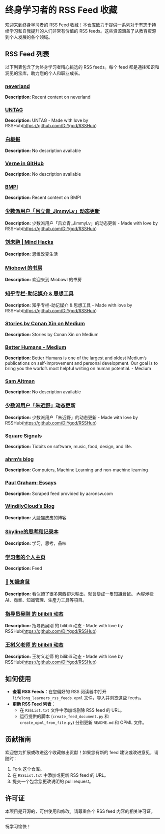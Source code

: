# 终身学习者的 RSS Feed 收藏

欢迎来到终身学习者的 RSS Feed 收藏！本仓库致力于提供一系列对于有志于持续学习和自我提升的人们非常有价值的 RSS feeds。这些资源涵盖了从教育资源到个人发展的各个领域。

## RSS Feed 列表

以下列表包含了为终身学习者精心挑选的 RSS feeds。每个 feed 都是通往知识和洞见的宝库，助力您的个人和职业成长。

<!-- RSS_FEEDS_START -->
### [neverland](https://type.cyhsu.xyz/)
**Description:** Recent content on neverland

### [UNTAG](https://utgd.net)
**Description:** UNTAG - Made with love by RSSHub(https://github.com/DIYgod/RSSHub)

### [白板报](https://wangpei.me)
**Description:** No description available

### [Verne in GitHub](https://blog.einverne.info/)
**Description:** No description available

### [BMPI](https://www.bmpi.dev/)
**Description:** Recent content on BMPI

### [少数派用户「吕立青_JimmyLv」动态更新](https://sspai.com/u/jimmylv/updates)
**Description:** 少数派用户「吕立青_JimmyLv」的动态更新 - Made with love by RSSHub(https://github.com/DIYgod/RSSHub)

### [刘未鹏 | Mind Hacks](https://mindhacks.cn)
**Description:** 思维改变生活

### [Miobowl 的书房](https://miobowl.com/)
**Description:** 欢迎来到 Miobowl 的书房

### [知乎专栏-助记媒介 & 思想工具](https://www.zhihu.com/column/c_1525784109008203776)
**Description:** 知乎专栏-助记媒介 & 思想工具 - Made with love by RSSHub(https://github.com/DIYgod/RSSHub)

### [Stories by Conan Xin on Medium](https://medium.com/@conanxin?source=rss-345a0612ffdc------2)
**Description:** Stories by Conan Xin on Medium

### [Better Humans - Medium](https://betterhumans.pub?source=rss----7038e003d060---4)
**Description:** Better Humans is one of the largest and oldest Medium’s publications on self-improvement and personal development. Our goal is to bring you the world’s most helpful writing on human potential. - Medium

### [Sam Altman](https://blog.samaltman.com)
**Description:** No description available

### [少数派用户「朱近野」动态更新](https://sspai.com/u/zhujinye/updates)
**Description:** 少数派用户「朱近野」的动态更新 - Made with love by RSSHub(https://github.com/DIYgod/RSSHub)

### [Square Signals](https://blog.andymatuschak.org/)
**Description:** Tidbits on software, music, food, design, and life.

### [ahrm’s blog](https://ahrm.github.io/)
**Description:** Computers, Machine Learning and non-machine learning

### [Paul Graham: Essays](http://www.paulgraham.com/)
**Description:** Scraped feed provided by aaronsw.com

### [WindilyCloud’s Blog](https://windilycloud.cn/)
**Description:** 大脸猫皮皮的博客

### [Skyline的思考和记录本](https://skyline123.substack.com)
**Description:** 学习，思考，品味

### [学习者的个人主页](https://pimgeek.com/)
**Description:** Feed

### [🐹 知識倉鼠](https://circleghost.substack.com)
**Description:** 看似讀了很多東西卻未輸出，就會變成一隻知識倉鼠。
內容涉獵 AI、商業、知識管理、生產力工具等項目。

### [指导员吴刚 的 bilibili 动态](https://space.bilibili.com/52269564/dynamic)
**Description:** 指导员吴刚 的 bilibili 动态 - Made with love by RSSHub(https://github.com/DIYgod/RSSHub)

### [王树义老师 的 bilibili 动态](https://space.bilibili.com/314022607/dynamic)
**Description:** 王树义老师 的 bilibili 动态 - Made with love by RSSHub(https://github.com/DIYgod/RSSHub)

<!-- RSS_FEEDS_END -->

## 如何使用

- **查看 RSS Feeds**：在您偏好的 RSS 阅读器中打开 `lifelong_learners_rss_feeds.opml` 文件，导入并浏览这些 feeds。
- **更新 RSS Feed 列表**：
    - 在 `RSSList.txt` 文件中添加或删除 RSS feed 的 URL。
    - 运行提供的脚本 (`create_feed_document.py` 和 `create_opml_from_file.py`) 分别更新 `README.md` 和 OPML 文件。

## 贡献指南

欢迎您为扩展或改进这个收藏做出贡献！如果您有新的 feed 建议或改进意见，请随时：

1. Fork 这个仓库。
2. 在 `RSSList.txt` 中添加或更新 RSS feed 的 URL。
3. 提交一个包含您更改说明的 pull request。

## 许可证

本项目是开源的，可供使用和修改。请尊重各个 RSS feed 内容的相关许可证。

---

祝学习愉快！
